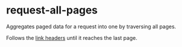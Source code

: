 # request-all-pages

Aggregates paged data for a request into one by traversing all pages.

Follows the [link headers](http://tools.ietf.org/html/rfc5988) until it reaches the last page.
